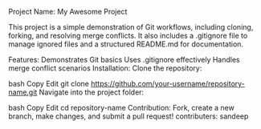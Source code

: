 Project Name: My Awesome Project

This project is a simple demonstration of Git workflows, including cloning, forking, and resolving merge conflicts. It also includes a .gitignore file to manage ignored files and a structured README.md for documentation.

Features: Demonstrates Git basics Uses .gitignore effectively Handles merge conflict scenarios Installation: Clone the repository:

bash Copy Edit git clone https://github.com/your-username/repository-name.git Navigate into the project folder:

bash Copy Edit cd repository-name Contribution: Fork, create a new branch, make changes, and submit a pull request!
contributers:
sandeep
